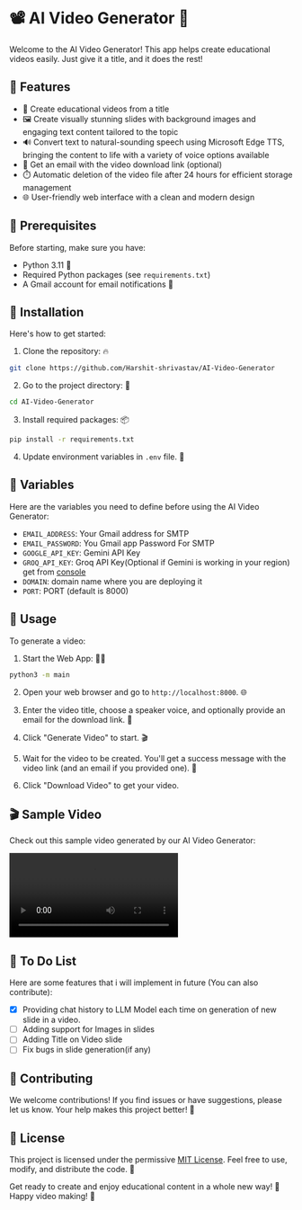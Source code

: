 # 📽️ AI Video Generator 🤖

Welcome to the AI Video Generator! This app helps create educational videos easily. Just give it a title, and it does the rest!

## 🚀 Features

- 🎥 Create educational videos from a title
- 🖼️ Create visually stunning slides with background images and engaging text content tailored to the topic
- 🔊 Convert text to natural-sounding speech using Microsoft Edge TTS, bringing the content to life with a variety of voice options available
- 📧 Get an email with the video download link (optional)
- ⏱️ Automatic deletion of the video file after 24 hours for efficient storage management
- 🌐 User-friendly web interface with a clean and modern design

## 🔧 Prerequisites

Before starting, make sure you have:

- Python 3.11 🐍
- Required Python packages (see `requirements.txt`)
- A Gmail account for email notifications 📨

## 🚀 Installation

Here's how to get started:

1. Clone the repository: 🔥

```bash
git clone https://github.com/Harshit-shrivastav/AI-Video-Generator
```

2. Go to the project directory: 📂

```bash
cd AI-Video-Generator
```

3. Install required packages: 📦

```bash
pip install -r requirements.txt
```

4. Update environment variables in `.env` file. 📧

## 🔧 Variables

Here are the variables you need to define before using the AI Video Generator:

- `EMAIL_ADDRESS`: Your Gmail address for SMTP
- `EMAIL_PASSWORD`: You Gmail app Password For SMTP
- `GOOGLE_API_KEY`: Gemini API Key
- `GROQ_API_KEY`: Groq API Key(Optional if Gemini is working in your region) get from [console](https://console.groq.com/keys)
- `DOMAIN`: domain name where you are deploying it
- `PORT`: PORT (default is 8000)
## 🚀 Usage

To generate a video:

1. Start the Web App: 🏃‍♂️

```bash
python3 -m main
```

2. Open your web browser and go to `http://localhost:8000`. 🌐

3. Enter the video title, choose a speaker voice, and optionally provide an email for the download link. 📝

4. Click "Generate Video" to start. 🎬

5. Wait for the video to be created. You'll get a success message with the video link (and an email if you provided one). 📨

6. Click "Download Video" to get your video.

## 🎬 Sample Video

Check out this sample video generated by our AI Video Generator:

![Sample Video](assets/samples/Sample_Video.mp4)

## 📝 To Do List

Here are some features that i will implement in future (You can also contribute):
- [x] Providing chat history to LLM Model each time on generation of new slide in a video.
- [ ] Adding support for Images in slides
- [ ] Adding Title on Video slide
- [ ] Fix bugs in slide generation(if any)

## 🤝 Contributing

We welcome contributions! If you find issues or have suggestions, please let us know. Your help makes this project better! 💪

## 📄 License

This project is licensed under the permissive [MIT License](LICENSE). Feel free to use, modify, and distribute the code. 🔑

Get ready to create and enjoy educational content in a whole new way! 🌟 Happy video making! 🎉
